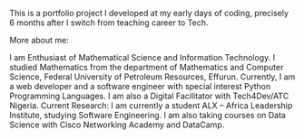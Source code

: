This is a portfolio project I developed at my early days of coding, precisely 6 months after I switch from teaching career to Tech.

More about me:


I am Enthusiast of Mathematical Science and Information Technology.
I studied Mathematics from the department of Mathematics and Computer Science, Federal University of Petroleum Resources, Effurun. 
Currently, I am a web developer and a software engineer with special interest Python Programming Languages. 
I am also a Digital Facilitator with Tech4Dev/ATC Nigeria.
Current Research: I am currently a student ALX – Africa Leadership Institute, studying Software Engineering. I am also taking courses on Data Science with Cisco Networking Academy and DataCamp.

